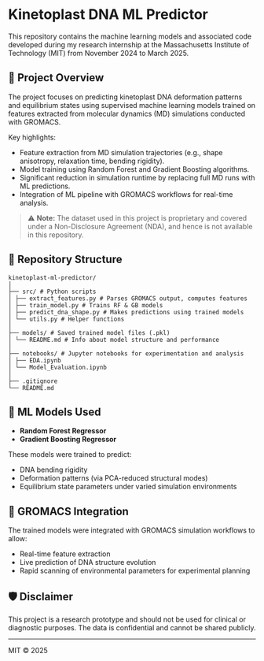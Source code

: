 # Kinetoplast DNA ML Predictor

This repository contains the machine learning models and associated code developed during my research internship at the Massachusetts Institute of Technology (MIT) from November 2024 to March 2025.

## 🔬 Project Overview

The project focuses on predicting kinetoplast DNA deformation patterns and equilibrium states using supervised machine learning models trained on features extracted from molecular dynamics (MD) simulations conducted with GROMACS.

Key highlights:
- Feature extraction from MD simulation trajectories (e.g., shape anisotropy, relaxation time, bending rigidity).
- Model training using Random Forest and Gradient Boosting algorithms.
- Significant reduction in simulation runtime by replacing full MD runs with ML predictions.
- Integration of ML pipeline with GROMACS workflows for real-time analysis.

> ⚠️ **Note:** The dataset used in this project is proprietary and covered under a Non-Disclosure Agreement (NDA), and hence is not available in this repository.

## 📂 Repository Structure

```
kinetoplast-ml-predictor/
│
├── src/ # Python scripts
│ ├── extract_features.py # Parses GROMACS output, computes features
│ ├── train_model.py # Trains RF & GB models
│ ├── predict_dna_shape.py # Makes predictions using trained models
│ └── utils.py # Helper functions
│
├── models/ # Saved trained model files (.pkl)
│ └── README.md # Info about model structure and performance
│
├── notebooks/ # Jupyter notebooks for experimentation and analysis
│ ├── EDA.ipynb
│ └── Model_Evaluation.ipynb
│
├── .gitignore
└── README.md
```

## 🧠 ML Models Used

- **Random Forest Regressor**
- **Gradient Boosting Regressor**

These models were trained to predict:
- DNA bending rigidity
- Deformation patterns (via PCA-reduced structural modes)
- Equilibrium state parameters under varied simulation environments

## 🔗 GROMACS Integration

The trained models were integrated with GROMACS simulation workflows to allow:
- Real-time feature extraction
- Live prediction of DNA structure evolution
- Rapid scanning of environmental parameters for experimental planning

## 🛡 Disclaimer

This project is a research prototype and should not be used for clinical or diagnostic purposes. The data is confidential and cannot be shared publicly.

---

MIT © 2025
